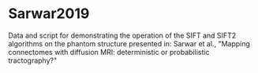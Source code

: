 # Sarwar2019
Data and script for demonstrating the operation of the SIFT and SIFT2 algorithms on the phantom structure presented in: Sarwar et al., "Mapping connectomes with diffusion MRI: deterministic or probabilistic tractography?"
